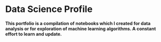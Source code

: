 # Data Science Profile

#### This portfolio is a compilation of notebooks which I created for data analysis or for exploration of machine learning algorithms. A constant effort to learn and update. 
